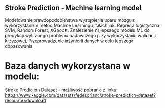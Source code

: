 Stroke Prediction - Machine learning model
-----------

Modelowanie prawdopodobieństwa wystąpienia udaru mózgu z wykorzystaniem metod Machine Learningu, takich jak: Regresja logistyczna, SVM, Random Forest, XGboost. Znalezienie najlepszego modelu ML do predykcji wybranego problemu badawczego przy wykorzystaniu walidacji krzyżowej. Przeprowadzenie inżynierii danych w celu lepszego dopasowania.


Baza danych wykorzystana w modelu:
===========
Stroke Prediction Dataset - możliwość pobrania z linku: https://www.kaggle.com/datasets/fedesoriano/stroke-prediction-dataset?resource=download


